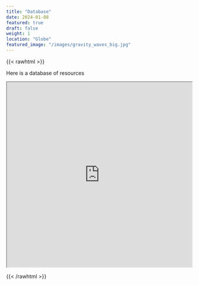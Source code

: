 ```yaml
---
title: "Database"
date: 2024-01-08
featured: true
draft: false
weight: 1
location: "Globe"
featured_image: "/images/gravity_waves_big.jpg"
---
```

{{< rawhtml >}}
<div>
<p> Here is a database of resources </p>
<iframe src="https://docs.google.com/spreadsheets/d/e/2PACX-1vQ1LzxUNodZkK7vz1rFpUS7xN6gSGctIcWiICuOn7nPP6F_edDqUB0Hl3sGycMBLSrgobBkz4HNVt5g/pubhtml?widget=true&amp;headers=false" width="500" height="500"></iframe>

</p>

{{< /rawhtml >}}
<!--more-->

